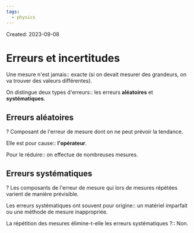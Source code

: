 ```yaml
---
tags:
  - physics
---
```

Created: 2023-09-08

# Erreurs et incertitudes
Une mesure n'est jamais:: exacte (si on devait mesurer des grandeurs, on va trouver des valeurs différentes).
<!--SR:!2023-12-02,48,230-->

On distingue deux types d'erreurs:: les erreurs **aléatoires** et **systématiques**.
<!--SR:!2023-10-22,28,250-->

## Erreurs aléatoires
?
Composant de l'erreur de mesure dont on ne peut prévoir la tendance.
<!--SR:!2023-11-04,29,210-->

Elle est pour cause:: **l'opérateur**. 
<!--SR:!2023-12-15,59,250-->

Pour le réduire:: on effectue de nombreuses mesures.
<!--SR:!2023-12-07,55,250-->

## Erreurs systématiques
?
Les composants de l'erreur de mesure qui lors de mesures répétées varient de manière prévisible.
<!--SR:!2023-10-18,18,226-->

Les erreurs systématiques ont souvent pour origine:: un matériel imparfait ou une méthode de mesure inappropriée.
<!--SR:!2023-11-08,34,230-->

La répétition des mesures élimine-t-elle les erreurs systématiques ?:: Non.
<!--SR:!2023-11-13,37,227-->

